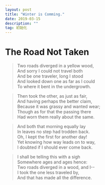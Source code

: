 ```yaml
---
layout: post
title: "Winter is Comming."
date: 2019-03-15
description: ""
tag: 初始化
---
```


# The Road Not Taken

> Two roads diverged in a yellow wood,  
> And sorry I could not travel both  
> And be one traveler, long I stood  
> And looked down one as far as I could  
> To where it bent in the undergrowth.  

> Then took the other, as just as fair,  
> And having perhaps the better claim,  
> Because it was grassy and wanted wear;  
> Though as for that the passing there  
> Had worn them really about the same.  

> And both that morning equally lay  
> In leaves no step had trodden back.  
> Oh, I kept the first for another day!  
> Yet knowing how way leads on to way,  
> I doubted if I should ever come back.  

> I shall be telling this with a sigh  
> Somewhere ages and ages hence:  
> Two roads diverged in a wood, and I--  
> I took the one less traveled by,  
> And that has made all the difference.
